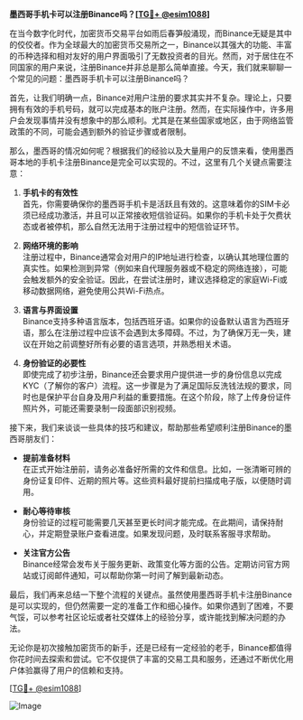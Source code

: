 **墨西哥手机卡可以注册Binance吗？[[TG💪+ @esim1088](https://t.me/s/esim1088)]**

在当今数字化时代，加密货币交易平台如雨后春笋般涌现，而Binance无疑是其中的佼佼者。作为全球最大的加密货币交易所之一，Binance以其强大的功能、丰富的币种选择和相对友好的用户界面吸引了无数投资者的目光。然而，对于居住在不同国家的用户来说，注册Binance并非总是那么简单直接。今天，我们就来聊聊一个常见的问题：墨西哥手机卡可以注册Binance吗？

首先，让我们明确一点，Binance对用户注册的要求其实并不复杂。理论上，只要拥有有效的手机号码，就可以完成基本的账户注册。然而，在实际操作中，许多用户会发现事情并没有想象中的那么顺利。尤其是在某些国家或地区，由于网络监管政策的不同，可能会遇到额外的验证步骤或者限制。

那么，墨西哥的情况如何呢？根据我们的经验以及大量用户的反馈来看，使用墨西哥本地的手机卡注册Binance是完全可以实现的。不过，这里有几个关键点需要注意：

1. **手机卡的有效性**  
   首先，你需要确保你的墨西哥手机卡是活跃且有效的。这意味着你的SIM卡必须已经成功激活，并且可以正常接收短信验证码。如果你的手机卡处于欠费状态或者被停机，那么自然无法用于注册过程中的短信验证环节。

2. **网络环境的影响**  
   注册过程中，Binance通常会对用户的IP地址进行检查，以确认其地理位置的真实性。如果检测到异常（例如来自代理服务器或不稳定的网络连接），可能会触发额外的安全验证。因此，在尝试注册时，建议选择稳定的家庭Wi-Fi或移动数据网络，避免使用公共Wi-Fi热点。

3. **语言与界面设置**  
   Binance支持多种语言版本，包括西班牙语。如果你的设备默认语言为西班牙语，那么在注册过程中应该不会遇到太多障碍。不过，为了确保万无一失，建议在开始之前调整好所有必要的语言选项，并熟悉相关术语。

4. **身份验证的必要性**  
   即使完成了初步注册，Binance还会要求用户提供进一步的身份信息以完成KYC（了解你的客户）流程。这一步骤是为了满足国际反洗钱法规的要求，同时也是保护平台自身及用户利益的重要措施。在这个阶段，除了上传身份证件照片外，可能还需要录制一段面部识别视频。

接下来，我们来谈谈一些具体的技巧和建议，帮助那些希望顺利注册Binance的墨西哥朋友们：

- **提前准备材料**  
   在正式开始注册前，请务必准备好所需的文件和信息。比如，一张清晰可辨的身份证复印件、近期的照片等。这些资料最好提前扫描成电子版，以便随时调用。

- **耐心等待审核**  
   身份验证的过程可能需要几天甚至更长时间才能完成。在此期间，请保持耐心，并定期登录账户查看进度。如果发现问题，及时联系客服寻求帮助。

- **关注官方公告**  
   Binance经常会发布关于服务更新、政策变化等方面的公告。定期访问官方网站或订阅邮件通知，可以帮助你第一时间了解到最新动态。

最后，我们再来总结一下整个流程的关键点。虽然使用墨西哥手机卡注册Binance是可以实现的，但仍然需要一定的准备工作和细心操作。如果你遇到了困难，不要气馁，可以参考社区论坛或者社交媒体上的经验分享，或许能找到解决问题的办法。

无论你是初次接触加密货币的新手，还是已经有一定经验的老手，Binance都值得你花时间去探索和尝试。它不仅提供了丰富的交易工具和服务，还通过不断优化用户体验赢得了用户的信赖和支持。

[[TG💪+ @esim1088](https://t.me/s/esim1088)]  

![Image](https://i.postimg.cc/4NQfJmqS/Snipaste-2025-05-13-00-14-12.png)